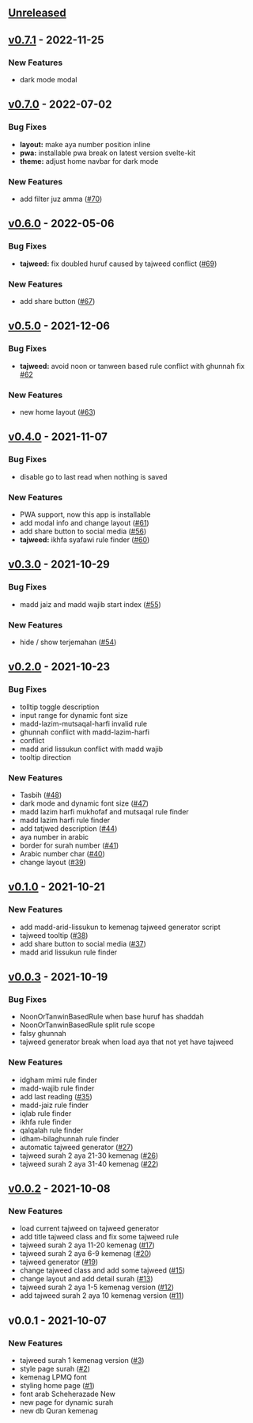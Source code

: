 <a name="unreleased"></a>
## [Unreleased]


<a name="v0.7.1"></a>
## [v0.7.1] - 2022-11-25
### New Features
- dark mode modal


<a name="v0.7.0"></a>
## [v0.7.0] - 2022-07-02
### Bug Fixes
- **layout:** make aya number position inline
- **pwa:** installable pwa break on latest version svelte-kit
- **theme:** adjust home navbar for dark mode

### New Features
- add filter juz amma ([#70](https://github.com/kodepintar/colorful-quran/issues/70))


<a name="v0.6.0"></a>
## [v0.6.0] - 2022-05-06
### Bug Fixes
- **tajweed:** fix doubled huruf caused by tajweed conflict ([#69](https://github.com/kodepintar/colorful-quran/issues/69))

### New Features
- add share button ([#67](https://github.com/kodepintar/colorful-quran/issues/67))


<a name="v0.5.0"></a>
## [v0.5.0] - 2021-12-06
### Bug Fixes
- **tajweed:** avoid noon or tanween based rule conflict with ghunnah fix [#62](https://github.com/kodepintar/colorful-quran/issues/62)

### New Features
- new home layout ([#63](https://github.com/kodepintar/colorful-quran/issues/63))


<a name="v0.4.0"></a>
## [v0.4.0] - 2021-11-07
### Bug Fixes
- disable go to last read when nothing is saved

### New Features
- PWA support, now this app is installable
- add modal info and change layout ([#61](https://github.com/kodepintar/colorful-quran/issues/61))
- add share button to social media ([#56](https://github.com/kodepintar/colorful-quran/issues/56))
- **tajweed:** ikhfa syafawi rule finder ([#60](https://github.com/kodepintar/colorful-quran/issues/60))


<a name="v0.3.0"></a>
## [v0.3.0] - 2021-10-29
### Bug Fixes
- madd jaiz and madd wajib start index ([#55](https://github.com/kodepintar/colorful-quran/issues/55))

### New Features
- hide / show terjemahan ([#54](https://github.com/kodepintar/colorful-quran/issues/54))


<a name="v0.2.0"></a>
## [v0.2.0] - 2021-10-23
### Bug Fixes
- tolltip toggle description
- input range for dynamic font size
- madd-lazim-mutsaqal-harfi invalid rule
- ghunnah conflict with madd-lazim-harfi
- conflict
- madd arid lissukun conflict with madd wajib
- tooltip direction

### New Features
- Tasbih ([#48](https://github.com/kodepintar/colorful-quran/issues/48))
- dark mode and dynamic font size ([#47](https://github.com/kodepintar/colorful-quran/issues/47))
- madd lazim harfi mukhofaf and mutsaqal rule finder
- madd lazim harfi rule finder
- add tatjwed description ([#44](https://github.com/kodepintar/colorful-quran/issues/44))
- aya number in arabic
- border for surah number ([#41](https://github.com/kodepintar/colorful-quran/issues/41))
- Arabic number char ([#40](https://github.com/kodepintar/colorful-quran/issues/40))
- change layout ([#39](https://github.com/kodepintar/colorful-quran/issues/39))


<a name="v0.1.0"></a>
## [v0.1.0] - 2021-10-21
### New Features
- add madd-arid-lissukun to kemenag tajweed generator script
- tajweed tooltip ([#38](https://github.com/kodepintar/colorful-quran/issues/38))
- add share button to social media ([#37](https://github.com/kodepintar/colorful-quran/issues/37))
- madd arid lissukun rule finder


<a name="v0.0.3"></a>
## [v0.0.3] - 2021-10-19
### Bug Fixes
- NoonOrTanwinBasedRule when base huruf has shaddah
- NoonOrTanwinBasedRule split rule scope
- falsy ghunnah
- tajweed generator break when load aya that not yet have tajweed

### New Features
- idgham mimi rule finder
- madd-wajib rule finder
- add last reading ([#35](https://github.com/kodepintar/colorful-quran/issues/35))
- madd-jaiz rule finder
- iqlab rule finder
- ikhfa rule finder
- qalqalah rule finder
- idham-bilaghunnah rule finder
- automatic tajweed generator ([#27](https://github.com/kodepintar/colorful-quran/issues/27))
- tajweed surah 2 aya 21-30 kemenag ([#26](https://github.com/kodepintar/colorful-quran/issues/26))
- tajweed surah 2 aya 31-40 kemenag ([#22](https://github.com/kodepintar/colorful-quran/issues/22))


<a name="v0.0.2"></a>
## [v0.0.2] - 2021-10-08
### New Features
- load current tajweed on tajweed generator
- add title tajweed class and fix some tajweed rule
- tajweed surah 2 aya 11-20 kemenag ([#17](https://github.com/kodepintar/colorful-quran/issues/17))
- tajweed surah 2 aya 6-9 kemenag ([#20](https://github.com/kodepintar/colorful-quran/issues/20))
- tajweed generator ([#19](https://github.com/kodepintar/colorful-quran/issues/19))
- change tajweed class and add some tajweed ([#15](https://github.com/kodepintar/colorful-quran/issues/15))
- change layout and add detail surah ([#13](https://github.com/kodepintar/colorful-quran/issues/13))
- tajweed surah 2 aya 1-5 kemenag version ([#12](https://github.com/kodepintar/colorful-quran/issues/12))
- add tajweed surah 2 aya 10 kemenag version ([#11](https://github.com/kodepintar/colorful-quran/issues/11))


<a name="v0.0.1"></a>
## v0.0.1 - 2021-10-07
### New Features
- tajweed surah 1 kemenag version ([#3](https://github.com/kodepintar/colorful-quran/issues/3))
- style page surah ([#2](https://github.com/kodepintar/colorful-quran/issues/2))
- kemenag LPMQ font
- styling home page ([#1](https://github.com/kodepintar/colorful-quran/issues/1))
- font arab Scheherazade New
- new page for dynamic surah
- new db Quran kemenag


[Unreleased]: https://github.com/kodepintar/colorful-quran/compare/v0.7.1...HEAD
[v0.7.1]: https://github.com/kodepintar/colorful-quran/compare/v0.7.0...v0.7.1
[v0.7.0]: https://github.com/kodepintar/colorful-quran/compare/v0.6.0...v0.7.0
[v0.6.0]: https://github.com/kodepintar/colorful-quran/compare/v0.5.0...v0.6.0
[v0.5.0]: https://github.com/kodepintar/colorful-quran/compare/v0.4.0...v0.5.0
[v0.4.0]: https://github.com/kodepintar/colorful-quran/compare/v0.3.0...v0.4.0
[v0.3.0]: https://github.com/kodepintar/colorful-quran/compare/v0.2.0...v0.3.0
[v0.2.0]: https://github.com/kodepintar/colorful-quran/compare/v0.1.0...v0.2.0
[v0.1.0]: https://github.com/kodepintar/colorful-quran/compare/v0.0.3...v0.1.0
[v0.0.3]: https://github.com/kodepintar/colorful-quran/compare/v0.0.2...v0.0.3
[v0.0.2]: https://github.com/kodepintar/colorful-quran/compare/v0.0.1...v0.0.2
